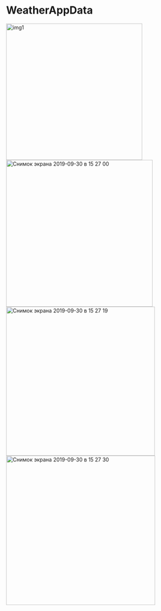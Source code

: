 # WeatherAppData

<img width="369" alt="img1" src="https://user-images.githubusercontent.com/24794589/65875501-76d95700-e398-11e9-8c0a-10a9841dbe90.png">
<img width="397" alt="Снимок экрана 2019-09-30 в 15 27 00" src="https://user-images.githubusercontent.com/24794589/65875728-ea7b6400-e398-11e9-9461-145c4b2c2a1a.png">
<img width="403" alt="Снимок экрана 2019-09-30 в 15 27 19" src="https://user-images.githubusercontent.com/24794589/65875760-fc5d0700-e398-11e9-8e5d-4882fc55b4c3.png">
<img width="404" alt="Снимок экрана 2019-09-30 в 15 27 30" src="https://user-images.githubusercontent.com/24794589/65875764-fe26ca80-e398-11e9-936f-b8487b0b1465.png">
